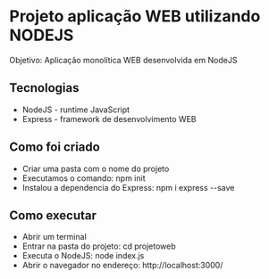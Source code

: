 # Projeto aplicação WEB utilizando NODEJS
Objetivo: Aplicação monolítica WEB desenvolvida em NodeJS

## Tecnologias
 - NodeJS - runtime JavaScript
 - Express - framework de desenvolvimento WEB

## Como foi criado
 - Criar uma pasta com o nome do projeto
 - Executamos o comando: npm init
 - Instalou a dependencia do Express: npm i express --save

## Como executar
 - Abrir um terminal
 - Entrar na pasta do projeto: cd projetoweb
 - Executa o NodeJS: node index.js
 - Abrir o navegador no endereço: http://localhost:3000/